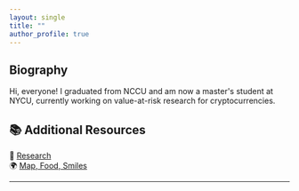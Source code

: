 ```yaml
---
layout: single
title: ""
author_profile: true
---
```


## Biography

Hi, everyone!
I graduated from NCCU and am now a master's student at NYCU, currently working on value-at-risk research for cryptocurrencies.

## 📚 Additional Resources

📄 [Research](/research/)  
🌍 [Map, Food, Smiles](/map-food-smiles/)


---

